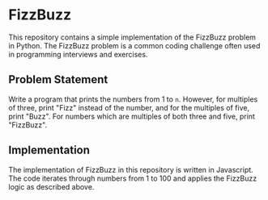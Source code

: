 # FizzBuzz

This repository contains a simple implementation of the FizzBuzz problem in Python. The FizzBuzz problem is a common coding challenge often used in programming interviews and exercises.

## Problem Statement

Write a program that prints the numbers from 1 to `n`. However, for multiples of three, print "Fizz" instead of the number, and for the multiples of five, print "Buzz". For numbers which are multiples of both three and five, print "FizzBuzz".

## Implementation

The implementation of FizzBuzz in this repository is written in Javascript. The code iterates through numbers from 1 to 100 and applies the FizzBuzz logic as described above.

